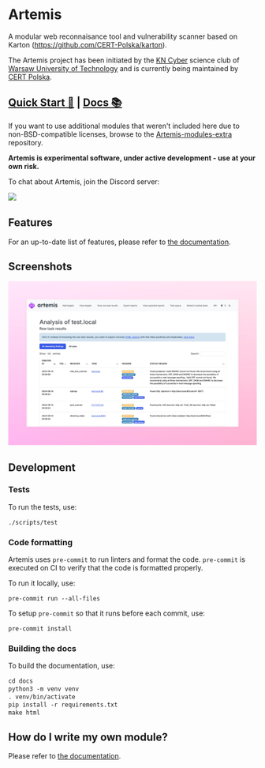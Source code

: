 # Artemis
A modular web reconnaisance tool and vulnerability scanner based on Karton
(https://github.com/CERT-Polska/karton).

The Artemis project has been initiated by the [KN Cyber](https://kncyber.pl/) science club of [Warsaw University of Technology](https://pw.edu.pl) and is currently being maintained by [CERT Polska](https://cert.pl).

## [Quick Start 🔨](https://artemis-scanner.readthedocs.io/en/latest/quick-start.html) | [Docs 📚](https://artemis-scanner.readthedocs.io/en/latest/)

If you want to use additional modules that weren't included here due to non-BSD-compatible licenses, browse to the [Artemis-modules-extra](https://github.com/CERT-Polska/Artemis-modules-extra) repository.

**Artemis is experimental software, under active development - use at your own risk.**

To chat about Artemis, join the Discord server:

[![](https://dcbadge.vercel.app/api/server/GfUW4mZmy9)](https://discord.gg/GfUW4mZmy9)

## Features
For an up-to-date list of features, please refer to [the documentation](https://artemis-scanner.readthedocs.io/en/latest/features.html).

## Screenshots
![Artemis - scan](.github/screenshots/scan.png)

## Development

### Tests
To run the tests, use:

```
./scripts/test
```

### Code formatting
Artemis uses `pre-commit` to run linters and format the code.
`pre-commit` is executed on CI to verify that the code is formatted properly.

To run it locally, use:

```
pre-commit run --all-files
```

To setup `pre-commit` so that it runs before each commit, use:

```
pre-commit install
```

### Building the docs

To build the documentation, use:

```
cd docs
python3 -m venv venv
. venv/bin/activate
pip install -r requirements.txt
make html
```

## How do I write my own module?

Please refer to [the documentation](https://artemis-scanner.readthedocs.io/en/latest/user-guide/writing-a-module.html).

